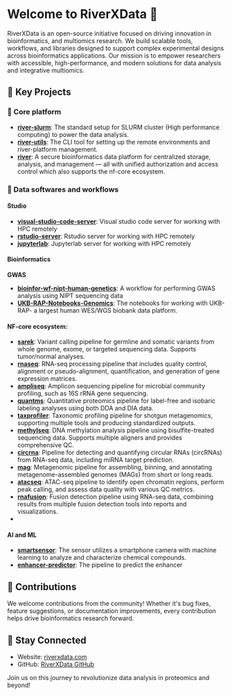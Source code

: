 # Welcome to RiverXData 👋  
RiverXData is an open-source initiative focused on driving innovation in bioinformatics, and multiomics research. 
We build scalable tools, workflows, and libraries designed to support complex experimental designs across bioinformatics applications. 
Our mission is to empower researchers with accessible, high-performance, and modern solutions for data analysis and integrative multiomics.


## 🌟 Key Projects  

### 🔬 Core platform
- **[river-slurm](https://github.com/riverxdata/river-slurm)**: The standard setup for SLURM cluster (High performance computing) to power the data analysis.
- **[river-utils](https://github.com/riverxdata/river-utils)**: The CLI tool for setting up the remote environments and river-platform management.
- **[river](https://github.com/riverxdata/river)**: A secure bioinformatics data platform for centralized storage, analysis, and management — all with unified authorization and access control which also supports the nf-core ecosystem.

### 🧪 Data softwares and workflows
#### Studio
- **[visual-studio-code-server](https://github.com/riverxdata/data-sw-visual-studio-code-server)**: Visual studio code server for working with HPC remotely
- **[rstudio-server](https://github.com/riverxdata/data-sw-rstudio)**: Rstudio server for working with HPC remotely
- **[jupyterlab](https://github.com/riverxdata/data-sw-jupyterlab)**: Jupyterlab server for working with HPC remotely
#### Bioinformatics
**GWAS**
- **[bioinfor-wf-nipt-human-genetics](https://github.com/riverxdata/bioinfor-wf-nipt-human-genetics)**: A workflow for performing GWAS analysis using NIPT sequencing data
- **[UKB-RAP-Notebooks-Genomics](https://github.com/riverxdata/UKB-RAP-Notebooks-Genomics)**: The notebooks for working with UKB-RAP- a largest human WES/WGS biobank data platform.

#### NF-core ecosystem:
- **[sarek](https://nf-co.re/sarek)**: Variant calling pipeline for germline and somatic variants from whole genome, exome, or targeted sequencing data. Supports tumor/normal analyses.
- **[rnaseq](https://nf-co.re/rnaseq)**: RNA-seq processing pipeline that includes quality control, alignment or pseudo-alignment, quantification, and generation of gene expression matrices.
- **[ampliseq](https://github.com/nf-core/ampliseq)**: Amplicon sequencing pipeline for microbial community profiling, such as 16S rRNA gene sequencing.
- **[quantms](https://nf-co.re/quantms)**: Quantitative proteomics pipeline for label-free and isobaric labeling analyses using both DDA and DIA data.
- **[taxprofiler](https://nf-co.re/taxprofiler)**: Taxonomic profiling pipeline for shotgun metagenomics, supporting multiple tools and producing standardized outputs.
- **[methylseq](https://nf-co.re/methylseq)**: DNA methylation analysis pipeline using bisulfite-treated sequencing data. Supports multiple aligners and provides comprehensive QC.
- **[circrna](https://nf-co.re/circrna)**: Pipeline for detecting and quantifying circular RNAs (circRNAs) from RNA-seq data, including miRNA target prediction.
- **[mag](https://nf-co.re/mag)**: Metagenomic pipeline for assembling, binning, and annotating metagenome-assembled genomes (MAGs) from short or long reads.
- **[atacseq](https://nf-co.re/atacseq)**: ATAC-seq pipeline to identify open chromatin regions, perform peak calling, and assess data quality with various QC metrics.
- **[rnafusion](https://nf-co.re/rnafusion)**: Fusion detection pipeline using RNA-seq data, combining results from multiple fusion detection tools into reports and visualizations.
- 
#### AI and ML
- **[smartsensor](https://github.com/riverxdata/smartsensor)**: The sensor utilizes a smartphone camera with machine learning to analyze and characterize chemical compounds.
- **[enhancer-predictor](https://github.com/riverxdata/enhancer-predictor)**: The pipeline to predict the enhancer
## 🤝 Contributions  

We welcome contributions from the community! Whether it's bug fixes, feature suggestions, or documentation improvements, every contribution helps drive bioinformatics research forward.

## 🔗 Stay Connected  

- Website: [riverxdata.com](https://riverxdata.com)  
- GitHub: [RiverXData GitHub](https://github.com/riverxdata)  

Join us on this journey to revolutionize data analysis in proteomics and beyond!

